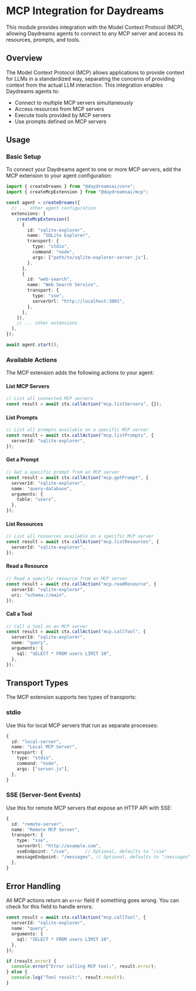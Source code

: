 # MCP Integration for Daydreams

This module provides integration with the Model Context Protocol (MCP), allowing
Daydreams agents to connect to any MCP server and access its resources, prompts,
and tools.

## Overview

The Model Context Protocol (MCP) allows applications to provide context for LLMs
in a standardized way, separating the concerns of providing context from the
actual LLM interaction. This integration enables Daydreams agents to:

- Connect to multiple MCP servers simultaneously
- Access resources from MCP servers
- Execute tools provided by MCP servers
- Use prompts defined on MCP servers

## Usage

### Basic Setup

To connect your Daydreams agent to one or more MCP servers, add the MCP
extension to your agent configuration:

```typescript
import { createDreams } from "@daydreamsai/core";
import { createMcpExtension } from "@daydreamsai/mcp";

const agent = createDreams({
  // ... other agent configuration
  extensions: [
    createMcpExtension([
      {
        id: "sqlite-explorer",
        name: "SQLite Explorer",
        transport: {
          type: "stdio",
          command: "node",
          args: ["path/to/sqlite-explorer-server.js"],
        },
      },
      {
        id: "web-search",
        name: "Web Search Service",
        transport: {
          type: "sse",
          serverUrl: "http://localhost:3001",
        },
      },
    ]),
    // ... other extensions
  ],
});

await agent.start();
```

### Available Actions

The MCP extension adds the following actions to your agent:

#### List MCP Servers

```typescript
// List all connected MCP servers
const result = await ctx.callAction("mcp.listServers", {});
```

#### List Prompts

```typescript
// List all prompts available on a specific MCP server
const result = await ctx.callAction("mcp.listPrompts", {
  serverId: "sqlite-explorer",
});
```

#### Get a Prompt

```typescript
// Get a specific prompt from an MCP server
const result = await ctx.callAction("mcp.getPrompt", {
  serverId: "sqlite-explorer",
  name: "query-database",
  arguments: {
    table: "users",
  },
});
```

#### List Resources

```typescript
// List all resources available on a specific MCP server
const result = await ctx.callAction("mcp.listResources", {
  serverId: "sqlite-explorer",
});
```

#### Read a Resource

```typescript
// Read a specific resource from an MCP server
const result = await ctx.callAction("mcp.readResource", {
  serverId: "sqlite-explorer",
  uri: "schema://main",
});
```

#### Call a Tool

```typescript
// Call a tool on an MCP server
const result = await ctx.callAction("mcp.callTool", {
  serverId: "sqlite-explorer",
  name: "query",
  arguments: {
    sql: "SELECT * FROM users LIMIT 10",
  },
});
```

## Transport Types

The MCP extension supports two types of transports:

### stdio

Use this for local MCP servers that run as separate processes:

```typescript
{
  id: "local-server",
  name: "Local MCP Server",
  transport: {
    type: "stdio",
    command: "node",
    args: ["server.js"],
  },
}
```

### SSE (Server-Sent Events)

Use this for remote MCP servers that expose an HTTP API with SSE:

```typescript
{
  id: "remote-server",
  name: "Remote MCP Server",
  transport: {
    type: "sse",
    serverUrl: "http://example.com",
    sseEndpoint: "/sse",      // Optional, defaults to "/sse"
    messageEndpoint: "/messages", // Optional, defaults to "/messages"
  },
}
```

## Error Handling

All MCP actions return an `error` field if something goes wrong. You can check
for this field to handle errors:

```typescript
const result = await ctx.callAction("mcp.callTool", {
  serverId: "sqlite-explorer",
  name: "query",
  arguments: {
    sql: "SELECT * FROM users LIMIT 10",
  },
});

if (result.error) {
  console.error("Error calling MCP tool:", result.error);
} else {
  console.log("Tool result:", result.result);
}
```
